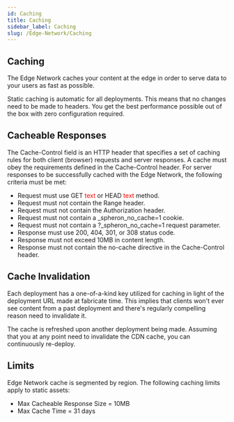 ```yaml
---
id: Caching
title: Caching
sidebar_label: Caching
slug: /Edge-Network/Caching
---
```

## Caching 

The Edge Network caches your content at the edge in order to serve data to your users as fast as possible.

Static caching is automatic for all deployments. This means that no changes need to be made to headers. You get the best performance possible out of the box with zero configuration required.

## Cacheable Responses


The Cache-Control field is an HTTP header that specifies a set of caching rules for both client (browser) requests and server responses. A cache must obey the requirements defined in the Cache-Control header. For server responses to be successfully cached with the Edge Network, the following criteria must be met:


- Request must use GET <span style="color: red;">text</span> or HEAD <span style="color: red;">text</span> method.
- Request must not contain the Range header.
- Request must not contain the Authorization header.
- Request must not contain a _spheron_no_cache=1 cookie.
- Request must not contain a ?_spheron_no_cache=1 request parameter.
- Response must use 200, 404, 301, or 308 status code.
- Response must not exceed 10MB in content length.
- Response must not contain the no-cache directive in the Cache-Control header.


## Cache Invalidation


Each deployment has a one-of-a-kind key utilized for caching in light of the deployment URL made at fabricate time. This implies that clients won't ever see content from a past deployment and there's regularly compelling reason need to invalidate it.

The cache is refreshed upon another deployment being made. Assuming that you at any point need to invalidate the CDN cache, you can continuously re-deploy.


## Limits

Edge Network cache is segmented by region. The following caching limits apply to static assets:

- Max Cacheable Response Size = 10MB
- Max Cache Time = 31 days

